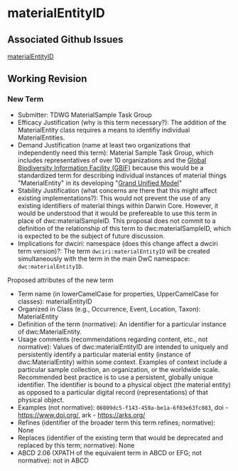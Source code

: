 # materialEntityID
## Associated Github Issues
[materialEntityID](https://github.com/tdwg/material-sample/issues/35)
## Working Revision
### New Term
* Submitter: TDWG MaterialSample Task Group
* Efficacy Justification (why is this term necessary?): The addition of the MaterialEntity class requires a means to identifiy individual MaterialEntities.
* Demand Justification (name at least two organizations that independently need this term): Material Sample Task Group, which includes representatives of over 10 organizations and the [Global Biodiversity Information Facility (GBIF)](https://www.gbif.org/) because this would be a standardized term for describing individual instances of material things "MaterialEntity" in its developing "[Grand Unified Model](https://www.gbif.org/composition/HjlTr705BctcnaZkcjRJq/data-model-principal-composition)"
* Stability Justification (what concerns are there that this might affect existing implementations?): This would not prevent the use of any existing identifiers of material things within Darwin Core. However, it would be understood that it would be prefereable to use this term in place of dwc:materialSampleID. This proposal does not commit to a definition of the relationship of this term to dwc:materialSampleID, which is expected to be the subject of future discussion.
* Implications for dwciri: namespace (does this change affect a dwciri term version)?: The term `dwciri:materialEntityID` will be created simultaneously with the term in the main DwC namespace: `dwc:materialEntityID`.

Proposed attributes of the new term 

* Term name (in lowerCamelCase for properties, UpperCamelCase for classes): materialEntityID
* Organized in Class (e.g., Occurrence, Event, Location, Taxon): MaterialEntity
* Definition of the term (normative): An identifier for a particular instance of dwc:MaterialEntity.
* Usage comments (recommendations regarding content, etc., not normative): Values of dwc:materialEntityID are intended to uniquely and persistently identify a particular material entity (instance of dwc:MaterialEntity) within some context. Examples of context include a particular sample collection, an organization, or the worldwide scale. Recommended best practice is to use a persistent, globally unique identifier. The identifier is bound to a physical object (the material entity) as opposed to a particular digital record (representations) of that physical object.
* Examples (not normative): `06809dc5-f143-459a-be1a-6f03e63fc083`, doi - https://www.doi.org/, ark - https://arks.org/
* Refines (identifier of the broader term this term refines; normative): None
* Replaces (identifier of the existing term that would be deprecated and replaced by this term; normative): None
* ABCD 2.06 (XPATH of the equivalent term in ABCD or EFG; not normative): not in ABCD
